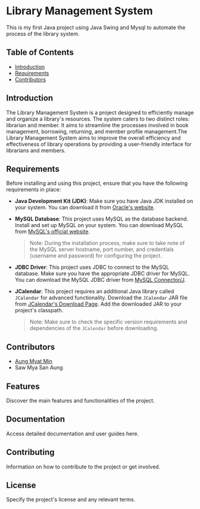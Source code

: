 # Library Management System
This is my first Java project using Java Swing and Mysql to automate the process of the library system.

## Table of Contents
- [Introduction](#introduction)
- [Requirements](#requirements)
- [Contributors](#contributors)

## Introduction
The Library Management System is a project designed to efficiently manage and organize a library's resources. The system caters to two distinct roles: librarian and member. It aims to streamline the processes involved in book management, borrowing, returning, and member profile management.The Library Management System aims to improve the overall efficiency and effectiveness of library operations by providing a user-friendly interface for librarians and members.

## Requirements
Before installing and using this project, ensure that you have the following requirements in place:
- **Java Development Kit (JDK)**: Make sure you have Java JDK installed on your system. You can download it from [Oracle's website](https://www.oracle.com/java/technologies/javase-jdk11-downloads.html).
- **MySQL Database**: This project uses MySQL as the database backend. Install and set up MySQL on your system. You can download MySQL from [MySQL's official website](https://dev.mysql.com/downloads/installer/).

  > Note: During the installation process, make sure to take note of the MySQL server hostname, port number, and credentials (username and password) for configuring the project.

- **JDBC Driver**: This project uses JDBC to connect to the MySQL database. Make sure you have the appropriate JDBC driver for MySQL. You can download the MySQL JDBC driver from [MySQL Connector/J](https://dev.mysql.com/downloads/connector/j/).

- **JCalendar**: This project requires an additional Java library called `JCalendar` for advanced functionality. Download the `JCalendar` JAR file from [JCalendar's Download Page](https://toedter.com/jcalendar/). Add the downloaded JAR to your project's classpath.

  > Note: Make sure to check the specific version requirements and dependencies of the `JCalendar` before downloading.

## Contributors
- [Aung Myat Min](https://github.com/AMM1902)
- Saw Mya San Aung

## Features
Discover the main features and functionalities of the project.

## Documentation
Access detailed documentation and user guides here.

## Contributing
Information on how to contribute to the project or get involved.

## License
Specify the project's license and any relevant terms.
